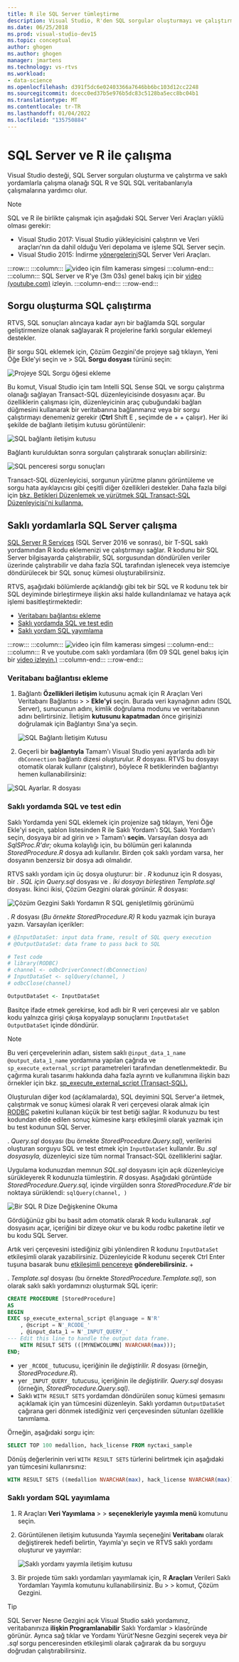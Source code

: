 ```yaml
---
title: R ile SQL Server tümleştirme
description: Visual Studio, R'den SQL sorgular oluşturmayı ve çalıştırmayı ve R'nin saklı yordamlarla çalışma becerisini destekler.
ms.date: 06/25/2018
ms.prod: visual-studio-dev15
ms.topic: conceptual
author: ghogen
ms.author: ghogen
manager: jmartens
ms.technology: vs-rtvs
ms.workload:
- data-science
ms.openlocfilehash: d391f5dc6e02403366a7646bb6bc103d12cc2248
ms.sourcegitcommit: dcecc0ed37b5e976b5dc83c5128ba5ecc8bc04b1
ms.translationtype: MT
ms.contentlocale: tr-TR
ms.lasthandoff: 01/04/2022
ms.locfileid: "135750884"
---
```

# <a name="work-with-sql-server-and-r"></a>SQL Server ve R ile çalışma

Visual Studio desteği, SQL Server sorguları oluşturma ve çalıştırma ve saklı yordamlarla çalışma olanağı SQL R ve SQL SQL veritabanlarıyla çalışmalarına yardımcı olur.

> [!Note]
> SQL ve R ile birlikte çalışmak için aşağıdaki SQL Server Veri Araçları yüklü olması gerekir:
> - Visual Studio 2017: Visual Studio yükleyicisini çalıştırın ve Veri araçları'nın da dahil olduğu Veri depolama ve işleme SQL Server seçin.
> - Visual Studio 2015: İndirme [yönergelerini](/sql/ssdt/download-sql-server-data-tools-ssdt)SQL Server Veri Araçları.

:::row:::
    :::column:::
        ![video için film kamerası simgesi](../install/media/video-icon.png "Nasıl yapılacağını görmek için")
    :::column-end:::
    :::column:::
        SQL Server ve R'ye (3m 03s) genel bakış için bir [video (youtube.com)](https://www.youtube.com/watch?v=n4AYr0QIwdQ) izleyin.
    :::column-end:::
:::row-end:::

## <a name="create-and-run-sql-queries"></a>Sorgu oluşturma SQL çalıştırma

RTVS, SQL sonuçları alıncaya kadar ayrı bir bağlamda SQL sorgular geliştirmenize olanak sağlayarak R projelerine farklı sorgular eklemeyi destekler.

Bir sorgu SQL eklemek için, Çözüm Gezgini'de projeye sağ tıklayın, Yeni Öğe Ekle'yi seçin ve  >  SQL **Sorgu dosyası** türünü seçin:

![Projeye SQL Sorgu öğesi ekleme](media/sql-add-item.png)

Bu komut, Visual Studio için tam Intelli SQL Sense SQL ve sorgu çalıştırma olanağı sağlayan Transact-SQL düzenleyicisinde dosyasını açar. Bu özelliklerin çalışması için, düzenleyicinin araç çubuğundaki bağlan düğmesini kullanarak bir veritabanına bağlanmanız veya bir sorgu çalıştırmayı denemeniz gerekir (**Ctrl** Shift E , seçimde de +  + çalışır). Her iki şekilde de bağlantı iletişim kutusu görüntülenir:

![SQL bağlantı iletişim kutusu](media/sql-connection-dialog.png)

Bağlantı kurulduktan sonra sorguları çalıştırarak sonuçları abilirsiniz:

![SQL penceresi sorgu sonuçları](media/sql-query-results.png)

Transact-SQL düzenleyicisi, sorgunun yürütme planını görüntüleme ve sorgu hata ayıklayıcısı gibi çeşitli diğer özellikleri destekler.
Daha fazla bilgi için [bkz. Betikleri Düzenlemek ve yürütmek SQL Transact-SQL Düzenleyicisi'ni kullanma.](/previous-versions/sql/sql-server-data-tools/hh272706(v=vs.103))

## <a name="work-with-sql-server-stored-procedures"></a>Saklı yordamlarla SQL Server çalışma

[SQL Server R Services](/sql/advanced-analytics/r/sql-server-r-services) (SQL Server 2016 ve sonrası), bir T-SQL saklı yordamından R kodu eklemenizi ve çalıştırmayı sağlar. R kodunu bir SQL Server bilgisayarda çalıştırabilir, SQL sorgusundan döndürülen veriler üzerinde çalıştırabilir ve daha fazla SQL tarafından işlenecek veya istemciye döndürülecek bir SQL sonuç kümesi oluşturabilirsiniz.

RTVS, aşağıdaki bölümlerde açıklandığı gibi tek bir SQL ve R kodunu tek bir SQL deyiminde birleştirmeye ilişkin aksi halde kullandırılamaz ve hataya açık işlemi basitleştirmektedir:

- [Veritabanı bağlantısı ekleme](#add-a-database-connection)
- [Saklı yordamda SQL ve test edin](#write-and-test-a-sql-stored-procedure)
- [Saklı yordam SQL yayımlama](#publish-a-sql-stored-procedure)

:::row:::
    :::column:::
        ![video için film kamerası simgesi](../install/media/video-icon.png "Nasıl yapılacağını görmek için")
    :::column-end:::
    :::column:::
        R ve youtube.com saklı yordamlara (6m 09 SQL genel bakış için bir [video izleyin.)](https://www.youtube.com/watch?v=dFKIT2OitWQ)
    :::column-end:::
:::row-end:::

### <a name="add-a-database-connection"></a>Veritabanı bağlantısı ekleme

1. Bağlantı **Özellikleri iletişim** kutusunu açmak için R Araçları Veri Veritabanı Bağlantısı  >    >   **Ekle'yi** seçin. Burada veri kaynağının adını (SQL Server), sunucunun adını, kimlik doğrulama modunu ve veritabanının adını belirtirsiniz. İletişim **kutusunu kapatmadan** önce girişinizi doğrulamak için Bağlantıyı Sına'ya seçin.

    ![SQL Bağlantı İletişim Kutusu](media/sql-connection-string-dialog.png)

1. Geçerli bir **bağlantıyla** Tamam'ı Visual Studio yeni ayarlarda adlı bir `dbConnection` bağlantı dizesi *oluşturulur. R* dosyası. RTVS bu dosyayı otomatik olarak kullanır (çalıştırır), böylece R betiklerinden bağlantıyı hemen kullanabilirsiniz:

![SQL Ayarlar. R dosyası](media/sql-settings-dot-r.png)

### <a name="write-and-test-a-sql-stored-procedure"></a>Saklı yordamda SQL ve test edin

Saklı Yordamda yeni SQL eklemek için projenize sağ tıklayın, Yeni Öğe Ekle'yi seçin, şablon listesinden R ile Saklı Yordam'ı SQL Saklı Yordam'ı seçin, dosyaya bir ad girin ve  >  Tamam'ı **seçin.**  Varsayılan dosya adı *SqlSProc.R'dır;* okuma kolaylığı için, bu bölümün geri kalanında *StoredProcedure.R* dosya adı kullanılır. Birden çok saklı yordam varsa, her dosyanın benzersiz bir dosya adı olmalıdır.

RTVS saklı yordam için üç dosya oluşturur: bir *. R* kodunuz için R dosyası, bir *. SQL için Query.sql* dosyası ve *. İki dosyayı birleştiren Template.sql* dosyası. İkinci ikisi, Çözüm Gezgini olarak *görünür. R* dosyası:

![Çözüm Gezgini Saklı Yordamın R SQL genişletilmiş görünümü](media/sql-solution-explorer-expanded.png)

. *R* dosyası (*Bu örnekte StoredProcedure.R)* R kodu yazmak için buraya yazın. Varsayılan içerikler:

```R
# @InputDataSet: input data frame, result of SQL query execution
# @OutputDataSet: data frame to pass back to SQL

# Test code
# library(RODBC)
# channel <- odbcDriverConnect(dbConnection)
# InputDataSet <- sqlQuery(channel, )
# odbcClose(channel)

OutputDataSet <- InputDataSet
```

Basitçe ifade etmek gerekirse, kod adlı bir R veri çerçevesi alır ve şablon kodu yalnızca girişi çıkışa kopyalayıp sonuçlarını `InputDataSet` `OutputDataSet` içinde döndürür.

> [!Note]
> Bu veri çerçevelerinin adları, sistem saklı `@input_data_1_name` `@output_data_1_name` yordamına yapılan çağrıda ve `sp_execute_external_script` parametreleri tarafından denetlenmektedir. Bu çağırma kuralı tasarımı hakkında daha fazla ayrıntı ve kullanımına ilişkin bazı örnekler için bkz. [sp_execute_external_script (Transact-SQL).](/sql/relational-databases/system-stored-procedures/sp-execute-external-script-transact-sql)

Oluşturulan diğer kod (açıklamalarda), SQL deyimini SQL Server'a iletmek, çalıştırmak ve sonuç kümesi olarak R veri çerçevesi olarak almak için [RODBC](https://cran.r-project.org/web/packages/RODBC/index.html) paketini kullanan küçük bir test betiği sağlar. R kodunuzu bu test kodundan elde edilen sonuç kümesine karşı etkileşimli olarak yazmak için bu test kodunun SQL Server.

. *Query.sql* dosyası (bu örnekte *StoredProcedure.Query.sql),* verilerini oluşturan sorguyu SQL ve test etmek için `InputDataSet` kullanılır. Bu *.sql dosyasıyla,* düzenleyici size tüm normal Transact-SQL özelliklerini sağlar.

Uygulama kodunuzdan memnun *SQL.sql* dosyasını için açık düzenleyiciye sürükleyerek R kodunuzla tümleştirin. *R* dosyası. Aşağıdaki görüntüde *StoredProcedure.Query.sql,* içinde virgülden sonra *StoredProcedure.R'de* bir noktaya sürüklendi: `sqlQuery(channel, )`

![Bir SQL R Dize Değişkenine Okuma](media/sql-reference-sql-file-from-r.png)

Gördüğünüz gibi bu basit adım otomatik olarak R kodu kullanarak *.sql* dosyasını açar, içeriğini bir dizeye okur ve bu kodu rodbc paketine iletir ve bu kodu SQL Server.

Artık veri çerçevesini istediğiniz gibi yönlendiren R kodunu `InputDataSet` etkileşimli olarak yazabilirsiniz. Düzenleyicide R kodunu seçerek Ctrl Enter tuşuna basarak bunu [etkileşimli pencereye](interactive-repl-for-r-in-visual-studio.md) **gönderebilirsiniz.** + 

. *Template.sql* dosyası (bu örnekte *StoredProcedure.Template.sql),* son olarak saklı saklı yordamınızı oluşturmak SQL içerir:

```sql
CREATE PROCEDURE [StoredProcedure]
AS
BEGIN
EXEC sp_execute_external_script @language = N'R'
    , @script = N'_RCODE_'
    , @input_data_1 = N'_INPUT_QUERY_'
--- Edit this line to handle the output data frame.
    WITH RESULT SETS (([MYNEWCOLUMN] NVARCHAR(max)));
END;
```

- yer `_RCODE_` tutucusu, içeriğinin ile *değiştirilir. R* dosyası (örneğin, *StoredProcedure.R*).
- yer `_INPUT_QUERY_` tutucusu, içeriğinin ile *değiştirilir. Query.sql* dosyası (örneğin, *StoredProcedure.Query.sql).*
- Saklı `WITH RESULT SETS` yordamdan döndürülen sonuç kümesi şemasını açıklamak için yan tümcesini düzenleyin. Saklı yordamın `OutputDataSet` çağırana geri dönmek istediğiniz veri çerçevesinden sütunları özellikle tanımlama.

Örneğin, aşağıdaki sorgu için:

```sql
SELECT TOP 100 medallion, hack_license FROM nyctaxi_sample
```

Dönüş değerlerinin veri `WITH RESULT SETS` türlerini belirtmek için aşağıdaki yan tümcesini kullanırsınız:

```sql
WITH RESULT SETS ((medallion NVARCHAR(max), hack_license NVARCHAR(max)));
```

### <a name="publish-a-sql-stored-procedure"></a>Saklı yordam SQL yayımlama

1. R Araçları **Veri Yayımlama**  >    >  **seçenekleriyle yayımla menü** komutunu seçin.
1. Görüntülenen iletişim kutusunda Yayımla seçeneğini  **Veritabanı** olarak değiştirerek hedefi belirtin, Yayımla'yı seçin ve RTVS saklı yordamı oluşturur ve yayımlar:

    ![Saklı yordamı yayımla iletişim kutusu](media/sql-publish-with-options.png)

1. Bir projede tüm saklı yordamları yayımlamak için, R **Araçları** Verileri Saklı Yordamları Yayımla komutunu kullanabilirsiniz. Bu  >    >   komut, Çözüm Gezgini.

> [!Tip]
> SQL Server Nesne Gezgini açık Visual Studio saklı yordamınız, veritabanınıza **ilişkin Programlanabilir** Saklı Yordamlar  >   klasöründe görünür. Ayrıca sağ tıklar ve Yordamı Yürüt'Nesne Gezgini seçerek veya *bir .sql* sorgu penceresinden etkileşimli olarak çağırarak da bu sorguyu doğrudan çalıştırabilirsiniz.